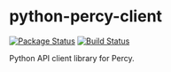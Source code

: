 # python-percy-client

[![Package Status](https://pypi.python.org/pypi/percy)](https://img.shields.io/pypi/v/percy.svg)
[![Build Status](https://travis-ci.org/percy/python-percy-client.svg?branch=master)](https://travis-ci.org/percy/python-percy-client)

Python API client library for Percy.
